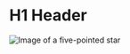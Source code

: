 # H1 Header
![Image of a five-pointed star](https://commons.wikimedia.org/wiki/File:Five-pointed_star.svg)
